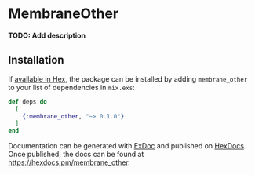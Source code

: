 # MembraneOther

**TODO: Add description**

## Installation

If [available in Hex](https://hex.pm/docs/publish), the package can be installed
by adding `membrane_other` to your list of dependencies in `mix.exs`:

```elixir
def deps do
  [
    {:membrane_other, "~> 0.1.0"}
  ]
end
```

Documentation can be generated with [ExDoc](https://github.com/elixir-lang/ex_doc)
and published on [HexDocs](https://hexdocs.pm). Once published, the docs can
be found at <https://hexdocs.pm/membrane_other>.

